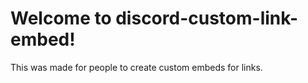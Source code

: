 # Welcome to discord-custom-link-embed!
This was made for people to create custom embeds for links.
